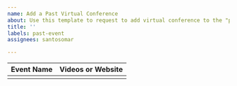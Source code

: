 ```yaml
---
name: Add a Past Virtual Conference
about: Use this template to request to add virtual conference to the "past-events" list.
title: ''
labels: past-event
assignees: santosomar

---
```


| Event Name | Videos or Website |
|------------|---------|
| <event name> | [ <YouTube Playlist or website> ](<link>) |
